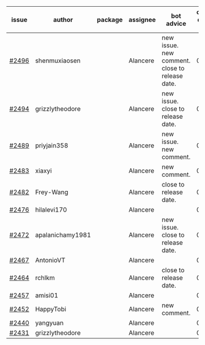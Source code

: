 | issue | author | package | assignee | bot advice | created date of issue | target release date | date from target |
| ------ | ------ | ------ | ------ | ------ | ------ | ------ | :-----: |
| [#2496](https://github.com/Azure/sdk-release-request/issues/2496) | shenmuxiaosen |  | Alancere | new issue. new comment. close to release date.  | 02-25 | 03-01 | 1 |
| [#2494](https://github.com/Azure/sdk-release-request/issues/2494) | grizzlytheodore |  | Alancere | new issue. close to release date.  | 02-25 | 03-01 | 1 |
| [#2489](https://github.com/Azure/sdk-release-request/issues/2489) | priyjain358 |  | Alancere | new issue. new comment. | 02-25 | 03-14 |  |
| [#2483](https://github.com/Azure/sdk-release-request/issues/2483) | xiaxyi |  | Alancere | new comment. | 02-23 | 03-03 |  |
| [#2482](https://github.com/Azure/sdk-release-request/issues/2482) | Frey-Wang |  | Alancere | close to release date.  | 02-22 | 03-01 | 1 |
| [#2476](https://github.com/Azure/sdk-release-request/issues/2476) | hilalevi170 |  | Alancere |  | 02-21 | 02-24 |  |
| [#2472](https://github.com/Azure/sdk-release-request/issues/2472) | apalanichamy1981 |  | Alancere | new issue. close to release date.  | 02-19 | 02-28 | 0 |
| [#2467](https://github.com/Azure/sdk-release-request/issues/2467) | AntonioVT |  | Alancere |  | 02-18 | 03-07 |  |
| [#2464](https://github.com/Azure/sdk-release-request/issues/2464) | rchlkm |  | Alancere | close to release date.  | 02-18 | 02-28 | 0 |
| [#2457](https://github.com/Azure/sdk-release-request/issues/2457) | amisi01 |  | Alancere |  | 02-17 | 02-18 |  |
| [#2452](https://github.com/Azure/sdk-release-request/issues/2452) | HappyTobi |  | Alancere | new comment. | 02-16 | 03-09 |  |
| [#2440](https://github.com/Azure/sdk-release-request/issues/2440) | yangyuan |  | Alancere |  | 02-10 | 02-14 |  |
| [#2431](https://github.com/Azure/sdk-release-request/issues/2431) | grizzlytheodore |  | Alancere |  | 02-09 | 02-23 |  |
